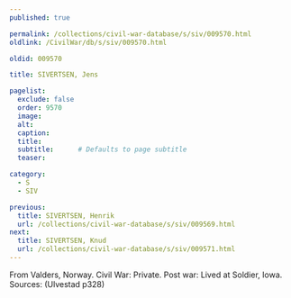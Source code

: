 ```yaml
---
published: true

permalink: /collections/civil-war-database/s/siv/009570.html
oldlink: /CivilWar/db/s/siv/009570.html

oldid: 009570

title: SIVERTSEN, Jens

pagelist:
  exclude: false
  order: 9570
  image: 
  alt:
  caption:
  title:
  subtitle:      # Defaults to page subtitle
  teaser:

category: 
  - S 
  - SIV

previous:
  title: SIVERTSEN, Henrik
  url: /collections/civil-war-database/s/siv/009569.html  
next:
  title: SIVERTSEN, Knud
  url: /collections/civil-war-database/s/siv/009571.html   
---
```

From Valders, Norway. Civil War: Private. Post war: Lived at Soldier, Iowa. Sources: (Ulvestad p328)